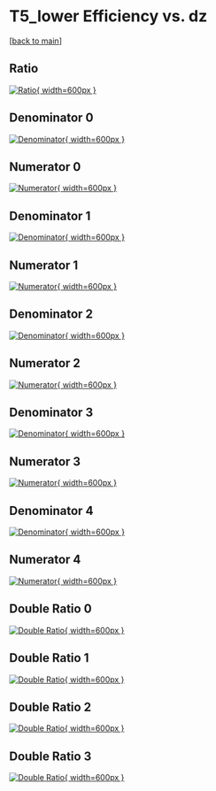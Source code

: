# T5_lower Efficiency vs. dz

[[back to main](./)]



## Ratio

[![Ratio](../mtv/var/T5_lower_vtr_0_1_eff_dz.png){ width=600px }](../mtv/var/T5_lower_vtr_0_1_eff_dz.pdf)

## Denominator 0

[![Denominator](../mtv/den/T5_lower_vtr_0_1_eff_dz_den0.png){ width=600px }](../mtv/den/T5_lower_vtr_0_1_eff_dz_den0.pdf)

## Numerator 0

[![Numerator](../mtv/num/T5_lower_vtr_0_1_eff_dz_num0.png){ width=600px }](../mtv/num/T5_lower_vtr_0_1_eff_dz_num0.pdf)

## Denominator 1

[![Denominator](../mtv/den/T5_lower_vtr_0_1_eff_dz_den1.png){ width=600px }](../mtv/den/T5_lower_vtr_0_1_eff_dz_den1.pdf)

## Numerator 1

[![Numerator](../mtv/num/T5_lower_vtr_0_1_eff_dz_num1.png){ width=600px }](../mtv/num/T5_lower_vtr_0_1_eff_dz_num1.pdf)

## Denominator 2

[![Denominator](../mtv/den/T5_lower_vtr_0_1_eff_dz_den2.png){ width=600px }](../mtv/den/T5_lower_vtr_0_1_eff_dz_den2.pdf)

## Numerator 2

[![Numerator](../mtv/num/T5_lower_vtr_0_1_eff_dz_num2.png){ width=600px }](../mtv/num/T5_lower_vtr_0_1_eff_dz_num2.pdf)

## Denominator 3

[![Denominator](../mtv/den/T5_lower_vtr_0_1_eff_dz_den3.png){ width=600px }](../mtv/den/T5_lower_vtr_0_1_eff_dz_den3.pdf)

## Numerator 3

[![Numerator](../mtv/num/T5_lower_vtr_0_1_eff_dz_num3.png){ width=600px }](../mtv/num/T5_lower_vtr_0_1_eff_dz_num3.pdf)

## Denominator 4

[![Denominator](../mtv/den/T5_lower_vtr_0_1_eff_dz_den4.png){ width=600px }](../mtv/den/T5_lower_vtr_0_1_eff_dz_den4.pdf)

## Numerator 4

[![Numerator](../mtv/num/T5_lower_vtr_0_1_eff_dz_num4.png){ width=600px }](../mtv/num/T5_lower_vtr_0_1_eff_dz_num4.pdf)

## Double Ratio 0

[![Double Ratio](../mtv/ratio/T5_lower_vtr_0_1_eff_dz_ratio0.png){ width=600px }](../mtv/ratio/T5_lower_vtr_0_1_eff_dz_ratio0.pdf)

## Double Ratio 1

[![Double Ratio](../mtv/ratio/T5_lower_vtr_0_1_eff_dz_ratio1.png){ width=600px }](../mtv/ratio/T5_lower_vtr_0_1_eff_dz_ratio1.pdf)

## Double Ratio 2

[![Double Ratio](../mtv/ratio/T5_lower_vtr_0_1_eff_dz_ratio2.png){ width=600px }](../mtv/ratio/T5_lower_vtr_0_1_eff_dz_ratio2.pdf)

## Double Ratio 3

[![Double Ratio](../mtv/ratio/T5_lower_vtr_0_1_eff_dz_ratio3.png){ width=600px }](../mtv/ratio/T5_lower_vtr_0_1_eff_dz_ratio3.pdf)


